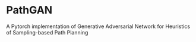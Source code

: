 # PathGAN
A Pytorch implementation of Generative Adversarial Network for Heuristics of Sampling-based Path Planning
